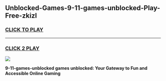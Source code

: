 
## Unblocked-Games-9-11-games-unblocked-Play-Free-zkizl
<h3>
<a href="https://premium76.site?title=9-11-games-unblocked&ref=10A">CLICK TO PLAY</a></h3>
<hr>

<h3>
<a href="https://premium76.site?title=9-11-games-unblocked&ref=10A">CLICK 2 PLAY</a>
  
</h3>

<a href="https://premium76.site?title=9-11-games-unblocked&ref=10A"><img src="https://clearcache.store/games.png"></a>


**9-11-games-unblocked games unblocked: Your Gateway to Fun and Accessible Online Gaming**

